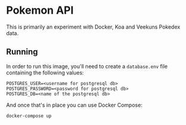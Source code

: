# Pokemon API

This is primarily an experiment with Docker, Koa and Veekuns Pokedex data.

## Running

In order to run this image, you'll need to create a `database.env` file containing the following values:

```
POSTGRES_USER=<username for postgresql db>
POSTGRES_PASSWORD=<password for postgresql db>
POSTGRES_DB=<name of the postgresql db>
```

And once that's in place you can use Docker Compose:

`docker-compose up`
